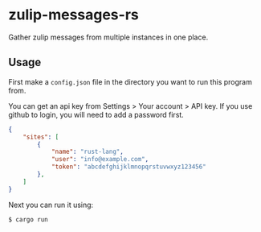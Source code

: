 # zulip-messages-rs

Gather zulip messages from multiple instances in one place.

## Usage

First make a `config.json` file in the directory you want to run this program from.

You can get an api key from Settings > Your account > API key.
If you use github to login, you will need to add a password first.

```json
{
    "sites": [
        {
            "name": "rust-lang",
            "user": "info@example.com",
            "token": "abcdefghijklmnopqrstuvwxyz123456"
        },
    ]
}
```

Next you can run it using:

```bash
$ cargo run
```
